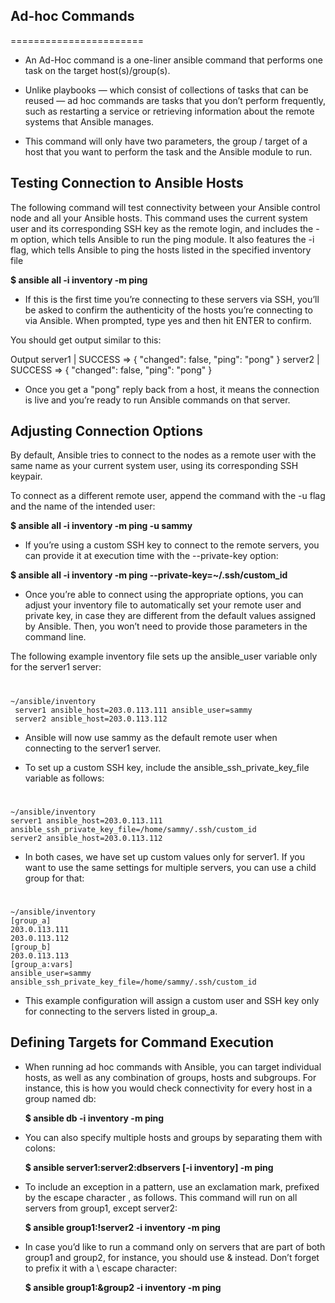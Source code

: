 ## **Ad-hoc Commands**
=======================

- An Ad-Hoc command is a one-liner ansible command that performs one task on the target host(s)/group(s).

- Unlike playbooks — which consist of collections of tasks that can be reused — ad hoc commands are tasks that you don’t perform frequently, such as restarting a service or retrieving information about the remote systems that Ansible manages.

- This command will only have two parameters,
        the group / target of a host that you want to perform the task and
        the Ansible module to run.

## Testing Connection to Ansible Hosts
The following command will test connectivity between your Ansible control node and all your Ansible hosts. This command uses the current system user and its corresponding SSH key as the remote login, and includes the -m option, which tells Ansible to run the ping module. It also features the -i flag, which tells Ansible to ping the hosts listed in the specified inventory file

  **$ ansible all -i inventory -m ping**

- If this is the first time you’re connecting to these servers via SSH, you’ll be asked to confirm the authenticity of the hosts you’re connecting to via Ansible. When prompted, type yes and then hit ENTER to confirm.

You should get output similar to this:

Output
server1 | SUCCESS => {
    "changed": false,
    "ping": "pong"
}
server2 | SUCCESS => {
    "changed": false,
    "ping": "pong"
}

- Once you get a "pong" reply back from a host, it means the connection is live and you’re ready to run Ansible commands on that server.

## Adjusting Connection Options
By default, Ansible tries to connect to the nodes as a remote user with the same name as your current system user, using its corresponding SSH keypair.

To connect as a different remote user, append the command with the -u flag and the name of the intended user:

  **$ ansible all -i inventory -m ping -u sammy**

- If you’re using a custom SSH key to connect to the remote servers, you can provide it at execution time with the --private-key option:

 **$ ansible all -i inventory -m ping --private-key=~/.ssh/custom_id**

- Once you’re able to connect using the appropriate options, you can adjust your inventory file to automatically set your remote user and private key, in case they are different from the default values assigned by Ansible. Then, you won’t need to provide those parameters in the command line.

The following example inventory file sets up the ansible_user variable only for the server1 server:
#
    ~/ansible/inventory
     server1 ansible_host=203.0.113.111 ansible_user=sammy
     server2 ansible_host=203.0.113.112

- Ansible will now use sammy as the default remote user when connecting to the server1 server.

- To set up a custom SSH key, include the ansible_ssh_private_key_file variable as follows:
#
    ~/ansible/inventory
    server1 ansible_host=203.0.113.111 ansible_ssh_private_key_file=/home/sammy/.ssh/custom_id
    server2 ansible_host=203.0.113.112

- In both cases, we have set up custom values only for server1. If you want to use the same settings for multiple servers, you can use a child group for that:
#
    ~/ansible/inventory
    [group_a]
    203.0.113.111
    203.0.113.112
    [group_b]
    203.0.113.113
    [group_a:vars]
    ansible_user=sammy
    ansible_ssh_private_key_file=/home/sammy/.ssh/custom_id

- This example configuration will assign a custom user and SSH key only for connecting to the servers listed in group_a.

## Defining Targets for Command Execution
- When running ad hoc commands with Ansible, you can target individual hosts, as well as any combination of groups, hosts and subgroups. For instance, this is how you would check connectivity for every host in a group named db:

   **$ ansible db -i inventory -m ping**

- You can also specify multiple hosts and groups by separating them with colons:

  **$ ansible server1:server2:dbservers [-i inventory] -m ping**

- To include an exception in a pattern, use an exclamation mark, prefixed by the escape character \, as follows. This command will run on all servers from group1, except server2:

  **$ ansible group1:\!server2 -i inventory -m ping**

- In case you’d like to run a command only on servers that are part of both group1 and group2, for instance, you should use & instead. Don’t forget to prefix it with a \ escape character:

  **$ ansible group1:\&group2 -i inventory -m ping**
